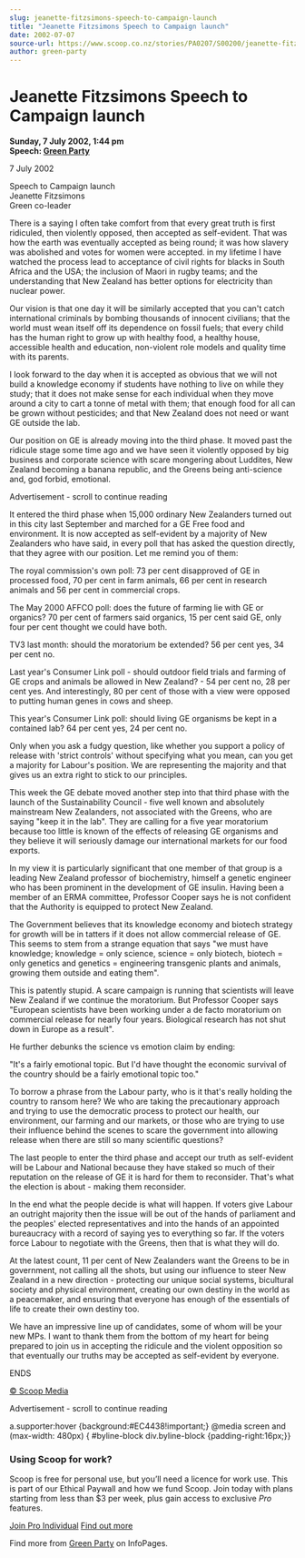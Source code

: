 ```yaml
---
slug: jeanette-fitzsimons-speech-to-campaign-launch
title: "Jeanette Fitzsimons Speech to Campaign launch"
date: 2002-07-07
source-url: https://www.scoop.co.nz/stories/PA0207/S00200/jeanette-fitzsimons-speech-to-campaign-launch.htm
author: green-party
---
```

Jeanette Fitzsimons Speech to Campaign launch
=============================================

**Sunday, 7 July 2002, 1:44 pm**  
**Speech: [Green Party](https://info.scoop.co.nz/Green_Party)**

  
7 July 2002

Speech to Campaign launch  
Jeanette Fitzsimons  
Green co-leader

  
There is a saying I often take comfort from that every great truth is first ridiculed, then violently opposed, then accepted as self-evident. That was how the earth was eventually accepted as being round; it was how slavery was abolished and votes for women were accepted. in my lifetime I have watched the process lead to acceptance of civil rights for blacks in South Africa and the USA; the inclusion of Maori in rugby teams; and the understanding that New Zealand has better options for electricity than nuclear power.

Our vision is that one day it will be similarly accepted that you can't catch international criminals by bombing thousands of innocent civilians; that the world must wean itself off its dependence on fossil fuels; that every child has the human right to grow up with healthy food, a healthy house, accessible health and education, non-violent role models and quality time with its parents.

I look forward to the day when it is accepted as obvious that we will not build a knowledge economy if students have nothing to live on while they study; that it does not make sense for each individual when they move around a city to cart a tonne of metal with them; that enough food for all can be grown without pesticides; and that New Zealand does not need or want GE outside the lab.

Our position on GE is already moving into the third phase. It moved past the ridicule stage some time ago and we have seen it violently opposed by big business and corporate science with scare mongering about Luddites, New Zealand becoming a banana republic, and the Greens being anti-science and, god forbid, emotional.

Advertisement - scroll to continue reading





It entered the third phase when 15,000 ordinary New Zealanders turned out in this city last September and marched for a GE Free food and environment. It is now accepted as self-evident by a majority of New Zealanders who have said, in every poll that has asked the question directly, that they agree with our position. Let me remind you of them:

The royal commission's own poll: 73 per cent disapproved of GE in processed food, 70 per cent in farm animals, 66 per cent in research animals and 56 per cent in commercial crops.

The May 2000 AFFCO poll: does the future of farming lie with GE or organics? 70 per cent of farmers said organics, 15 per cent said GE, only four per cent thought we could have both.

TV3 last month: should the moratorium be extended? 56 per cent yes, 34 per cent no.

Last year's Consumer Link poll - should outdoor field trials and farming of GE crops and animals be allowed in New Zealand? - 54 per cent no, 28 per cent yes. And interestingly, 80 per cent of those with a view were opposed to putting human genes in cows and sheep.

This year's Consumer Link poll: should living GE organisms be kept in a contained lab? 64 per cent yes, 24 per cent no.

Only when you ask a fudgy question, like whether you support a policy of release with 'strict controls' without specifying what you mean, can you get a majority for Labour's position. We are representing the majority and that gives us an extra right to stick to our principles.

This week the GE debate moved another step into that third phase with the launch of the Sustainability Council - five well known and absolutely mainstream New Zealanders, not associated with the Greens, who are saying "keep it in the lab". They are calling for a five year moratorium because too little is known of the effects of releasing GE organisms and they believe it will seriously damage our international markets for our food exports.

In my view it is particularly significant that one member of that group is a leading New Zealand professor of biochemistry, himself a genetic engineer who has been prominent in the development of GE insulin. Having been a member of an ERMA committee, Professor Cooper says he is not confident that the Authority is equipped to protect New Zealand.

The Government believes that its knowledge economy and biotech strategy for growth will be in tatters if it does not allow commercial release of GE. This seems to stem from a strange equation that says "we must have knowledge; knowledge = only science, science = only biotech, biotech = only genetics and genetics = engineering transgenic plants and animals, growing them outside and eating them".

This is patently stupid. A scare campaign is running that scientists will leave New Zealand if we continue the moratorium. But Professor Cooper says "European scientists have been working under a de facto moratorium on commercial release for nearly four years. Biological research has not shut down in Europe as a result".

He further debunks the science vs emotion claim by ending:

"It's a fairly emotional topic. But I'd have thought the economic survival of the country should be a fairly emotional topic too."

To borrow a phrase from the Labour party, who is it that's really holding the country to ransom here? We who are taking the precautionary approach and trying to use the democratic process to protect our health, our environment, our farming and our markets, or those who are trying to use their influence behind the scenes to scare the government into allowing release when there are still so many scientific questions?

The last people to enter the third phase and accept our truth as self-evident will be Labour and National because they have staked so much of their reputation on the release of GE it is hard for them to reconsider. That's what the election is about - making them reconsider.

In the end what the people decide is what will happen. If voters give Labour an outright majority then the issue will be out of the hands of parliament and the peoples' elected representatives and into the hands of an appointed bureaucracy with a record of saying yes to everything so far. If the voters force Labour to negotiate with the Greens, then that is what they will do.

At the latest count, 11 per cent of New Zealanders want the Greens to be in government, not calling all the shots, but using our influence to steer New Zealand in a new direction - protecting our unique social systems, bicultural society and physical environment, creating our own destiny in the world as a peacemaker, and ensuring that everyone has enough of the essentials of life to create their own destiny too.

We have an impressive line up of candidates, some of whom will be your new MPs. I want to thank them from the bottom of my heart for being prepared to join us in accepting the ridicule and the violent opposition so that eventually our truths may be accepted as self-evident by everyone.

ENDS

[© Scoop Media](http://www.scoop.co.nz/about/terms.html)  

Advertisement - scroll to continue reading



a.supporter:hover {background:#EC4438!important;} @media screen and (max-width: 480px) { #byline-block div.byline-block {padding-right:16px;}}

### Using Scoop for work?

Scoop is free for personal use, but you’ll need a licence for work use. This is part of our Ethical Paywall and how we fund Scoop. Join today with plans starting from less than $3 per week, plus gain access to exclusive _Pro_ features.  
  
[Join Pro Individual](https://pro.scoop.co.nz/Individual/?from=ProIn24) [Find out more](https://pro.scoop.co.nz/using-scoop-for-work/?from=ProIn24)

Find more from [Green Party](https://info.scoop.co.nz/Green_Party) on InfoPages.